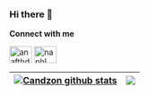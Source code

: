 ### Hi there 👋
<!-- ![profile views](https://komarev.com/ghpvc/?username=candzon&color=green&style=plastic) -->

**Connect with me**
<p align="left">
<a href="https://www.linkedin.com/in/muhammad-feri-candra-wijaya-4b515523b/" target="blank"><img align="center" src="https://camo.githubusercontent.com/28bbd2596707954793abeff9eb24d343c1c78b7bf184b90294b4b190c6097a65/68747470733a2f2f63646e2e6a7364656c6976722e6e65742f6e706d2f73696d706c652d69636f6e7340332e302e312f69636f6e732f6c696e6b6564696e2e737667" alt="anafthdev_" height="30" width="40" /></a>
<a href="https://www.instagram.com/fcandra16/" target="blank"><img align="center" src="https://camo.githubusercontent.com/aecaf87326884e8b0466bb799265a13fee7586246ebda3e066cb7fad82a1fd23/68747470733a2f2f63646e2e6a7364656c6976722e6e65742f6e706d2f73696d706c652d69636f6e7340332e302e312f69636f6e732f696e7374616772616d2e737667" alt="naphl_" height="30" width="40" /></a>


| <a href="https://github.com/candzon/github-readme-stats"><img align="center" src="https://github-readme-stats.vercel.app/api?username=candzon&show_icons=true&include_all_commits=true&theme=buefy&hide_border=true" alt="Candzon github stats" /></a> | <a href="https://github.com/candzon/github-readme-stats"><img align="center" src="https://github-readme-stats.vercel.app/api/top-langs/?username=candzon&layout=compact&theme=buefy&hide_border=true" /></a> |
| ------------- | ------------- |

